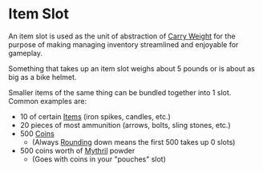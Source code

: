 # Item Slot

An item slot is used as the unit of abstraction of [Carry Weight](Carry%20Capacity.md) for the purpose of making managing inventory streamlined and enjoyable for gameplay.

Something that takes up an item slot weighs about 5 pounds or is about as big as a bike helmet.

Smaller items of the same thing can be bundled together into 1 slot. Common examples are:

- 10 of certain [Items](../../Items%20and%20Gear/Items.md) (iron spikes, candles, etc.)
- 20 pieces of most ammunition (arrows, bolts, sling stones, etc.)
- 500 [Coins](../../Resources%20for%20GMs/Economy/Coins.md)
	- (Always [Rounding](../../Game%20Procedures/Core%20Procedures/Half.md#Rounding) down means the first 500 takes up 0 slots)
- 500 coins worth of [Mythril](../../Magic/Mythril.md) powder
	- (Goes with coins in your "pouches" slot)
